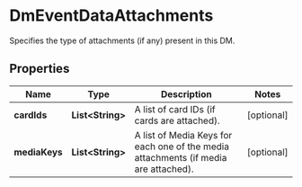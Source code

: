 

# DmEventDataAttachments

Specifies the type of attachments (if any) present in this DM.

## Properties

| Name | Type | Description | Notes |
|------------ | ------------- | ------------- | -------------|
|**cardIds** | **List&lt;String&gt;** | A list of card IDs (if cards are attached). |  [optional] |
|**mediaKeys** | **List&lt;String&gt;** | A list of Media Keys for each one of the media attachments (if media are attached). |  [optional] |



